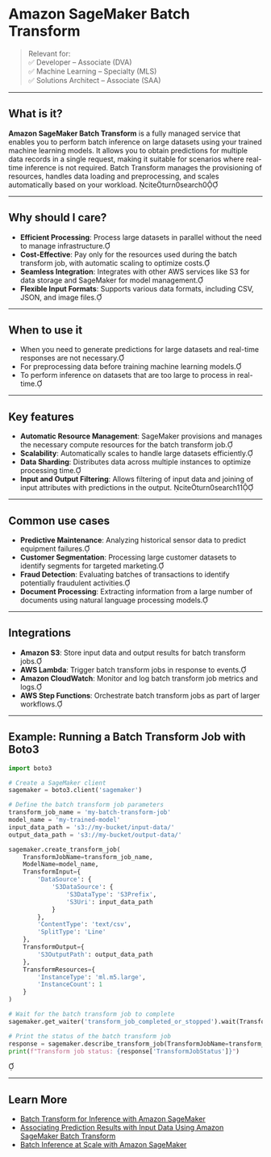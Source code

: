 # Amazon SageMaker Batch Transform

> Relevant for:  
> ✅ Developer – Associate (DVA)  
> ✅ Machine Learning – Specialty (MLS)  
> ✅ Solutions Architect – Associate (SAA)

---

## What is it?

**Amazon SageMaker Batch Transform** is a fully managed service that enables you to perform batch inference on large datasets using your trained machine learning models. It allows you to obtain predictions for multiple data records in a single request, making it suitable for scenarios where real-time inference is not required. Batch Transform manages the provisioning of resources, handles data loading and preprocessing, and scales automatically based on your workload. citeturn0search0

---

## Why should I care?

- **Efficient Processing**: Process large datasets in parallel without the need to manage infrastructure.
- **Cost-Effective**: Pay only for the resources used during the batch transform job, with automatic scaling to optimize costs.
- **Seamless Integration**: Integrates with other AWS services like S3 for data storage and SageMaker for model management.
- **Flexible Input Formats**: Supports various data formats, including CSV, JSON, and image files.

---

## When to use it

- When you need to generate predictions for large datasets and real-time responses are not necessary.
- For preprocessing data before training machine learning models.
- To perform inference on datasets that are too large to process in real-time.

---

## Key features

- **Automatic Resource Management**: SageMaker provisions and manages the necessary compute resources for the batch transform job.
- **Scalability**: Automatically scales to handle large datasets efficiently.
- **Data Sharding**: Distributes data across multiple instances to optimize processing time.
- **Input and Output Filtering**: Allows filtering of input data and joining of input attributes with predictions in the output. citeturn0search11

---

## Common use cases

- **Predictive Maintenance**: Analyzing historical sensor data to predict equipment failures.
- **Customer Segmentation**: Processing large customer datasets to identify segments for targeted marketing.
- **Fraud Detection**: Evaluating batches of transactions to identify potentially fraudulent activities.
- **Document Processing**: Extracting information from a large number of documents using natural language processing models.

---

## Integrations

- **Amazon S3**: Store input data and output results for batch transform jobs.
- **AWS Lambda**: Trigger batch transform jobs in response to events.
- **Amazon CloudWatch**: Monitor and log batch transform job metrics and logs.
- **AWS Step Functions**: Orchestrate batch transform jobs as part of larger workflows.

---

## Example: Running a Batch Transform Job with Boto3




```python
import boto3

# Create a SageMaker client
sagemaker = boto3.client('sagemaker')

# Define the batch transform job parameters
transform_job_name = 'my-batch-transform-job'
model_name = 'my-trained-model'
input_data_path = 's3://my-bucket/input-data/'
output_data_path = 's3://my-bucket/output-data/'

sagemaker.create_transform_job(
    TransformJobName=transform_job_name,
    ModelName=model_name,
    TransformInput={
        'DataSource': {
            'S3DataSource': {
                'S3DataType': 'S3Prefix',
                'S3Uri': input_data_path
            }
        },
        'ContentType': 'text/csv',
        'SplitType': 'Line'
    },
    TransformOutput={
        'S3OutputPath': output_data_path
    },
    TransformResources={
        'InstanceType': 'ml.m5.large',
        'InstanceCount': 1
    }
)

# Wait for the batch transform job to complete
sagemaker.get_waiter('transform_job_completed_or_stopped').wait(TransformJobName=transform_job_name)

# Print the status of the batch transform job
response = sagemaker.describe_transform_job(TransformJobName=transform_job_name)
print(f"Transform job status: {response['TransformJobStatus']}")
```




---

## Learn More

- [Batch Transform for Inference with Amazon SageMaker](https://docs.aws.amazon.com/sagemaker/latest/dg/batch-transform.html)
- [Associating Prediction Results with Input Data Using Amazon SageMaker Batch Transform](https://aws.amazon.com/blogs/machine-learning/associating-prediction-results-with-input-data-using-amazon-sagemaker-batch-transform/)
- [Batch Inference at Scale with Amazon SageMaker](https://aws.amazon.com/blogs/architecture/batch-inference-at-scale-with-amazon-sagemaker/)
